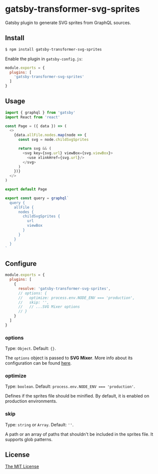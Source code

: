 # gatsby-transformer-svg-sprites

Gatsby plugin to generate SVG sprites from GraphQL sources.

## Install

```sh
$ npm install gatsby-transformer-svg-sprites
```

Enable the plugin in `gatsby-config.js`:

```js
module.exports = {
  plugins: [
    'gatsby-transformer-svg-sprites'
  ]
}
```

## Usage

```js
import { graphql } from 'gatsby'
import React from 'react'

const Page = ({ data }) => (
  <>
    {data.allFile.nodes.map(node => {
      const svg = node.childSvgSprites

      return svg && (
        <svg key={svg.url} viewBox={svg.viewBox}>
          <use xlinkHref={svg.url}/>
        </svg>
      )
    })}
  </>
)

export default Page

export const query = graphql`
  query {
    allFile {
      nodes {
        childSvgSprites {
          url
          viewBox
        }
      }
    }
  }
`
```

## Configure

```js
module.exports = {
  plugins: [
    {
      resolve: 'gatsby-transformer-svg-sprites',
      // options: {
      //   optimize: process.env.NODE_ENV === 'production',
      //   skip: '',
      //   // ...SVG Mixer options
      // }
    }
  ]
}
```

### options

Type: `Object`. Default: `{}`.

The `options` object is passed to __SVG Mixer__. More info about its
configuration can be found [here][1].



### optimize

Type: `boolean`. Default: `process.env.NODE_ENV === 'production'`.

Defines if the sprites file should be minified. By default, it is enabled on
production environments.

### skip

Type: `string` or `Array`. Default: `''`.

A path or an array of paths that shouldn't be included in the sprites file. It
supports glob patterns.

## License

[The MIT License][license]

[1]: https://github.com/JetBrains/svg-mixer/tree/master/packages/svg-mixer#configuration
[license]: ./LICENSE
